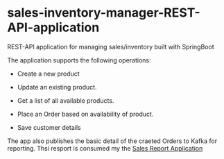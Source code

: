 # sales-inventory-manager-REST-API-application
REST-API application for managing sales/inventory built with SpringBoot

The application supports the following operations:

* Create a new product

* Update an existing product.

* Get a list of all available products.

* Place an Order based on availability of product.

* Save customer details


The app also publishes the basic detail of the craeted Orders to Kafka for reporting. Thsi resport is consumed my the [Sales Report Application](https://github.com/Amy-Oji/kafka-reporder)


